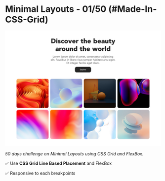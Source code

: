 # Minimal Layouts - 01/50 (#Made-In-CSS-Grid)

![Screenshot](/asstes/screenshot/layout-51-screenshot.png)

_50 days challenge on Minimal Layouts using CSS Grid and FlexBox._

✅ Use **CSS Grid Line Based Placement** and FlexBox

✅ Responsive to each breakpoints
